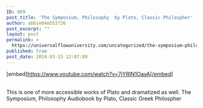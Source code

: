 ```yaml
---
ID: 869
post_title: 'The Symposium, Philosophy  by Plato, Classic Philospher'
author: abbie04m553726
post_excerpt: ""
layout: post
permalink: >
  https://universalflowuniversity.com/uncategorized/the-symposium-philosophy-by-plato-classic-philospher/
published: true
post_date: 2014-03-15 12:07:00
---
```

[embed]https://www.youtube.com/watch?v=7jYRlN1OayA[/embed]</br></br>
<p>This is one of more accessible works of Plato and dramatized as well.
The Symposium, Philosophy Audiobook by Plato, Classic Greek Philospher</p>